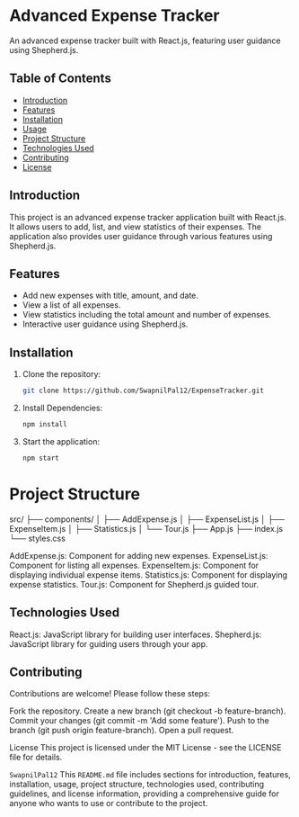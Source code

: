 # Advanced Expense Tracker

An advanced expense tracker built with React.js, featuring user guidance using Shepherd.js.

## Table of Contents

- [Introduction](#introduction)
- [Features](#features)
- [Installation](#installation)
- [Usage](#usage)
- [Project Structure](#project-structure)
- [Technologies Used](#technologies-used)
- [Contributing](#contributing)
- [License](#license)

## Introduction

This project is an advanced expense tracker application built with React.js. It allows users to add, list, and view statistics of their expenses. The application also provides user guidance through various features using Shepherd.js.

## Features

- Add new expenses with title, amount, and date.
- View a list of all expenses.
- View statistics including the total amount and number of expenses.
- Interactive user guidance using Shepherd.js.

## Installation

1. Clone the repository:
   ```bash
   git clone https://github.com/SwapnilPal12/ExpenseTracker.git

2. Install Dependencies:
    ```bash
    npm install

3. Start the application:
    ```bash
    npm start

# Project Structure
src/
├── components/
│   ├── AddExpense.js
│   ├── ExpenseList.js
│   ├── ExpenseItem.js
│   ├── Statistics.js
│   └── Tour.js
├── App.js
├── index.js
└── styles.css


 AddExpense.js: Component for adding new expenses.
 ExpenseList.js: Component for listing all expenses.
 ExpenseItem.js: Component for displaying individual expense items.
 Statistics.js: Component for displaying expense statistics.
 Tour.js: Component for Shepherd.js guided tour.

## Technologies Used
React.js: JavaScript library for building user interfaces.
Shepherd.js: JavaScript library for guiding users through your app.

## Contributing
Contributions are welcome! Please follow these steps:

Fork the repository.
Create a new branch (git checkout -b feature-branch).
Commit your changes (git commit -m 'Add some feature').
Push to the branch (git push origin feature-branch).
Open a pull request.

License
This project is licensed under the MIT License - see the LICENSE file for details.


`SwapnilPal12` This `README.md` file includes sections for introduction, features, installation, usage, project structure, technologies used, contributing guidelines, and license information, providing a comprehensive guide for anyone who wants to use or contribute to the project.
